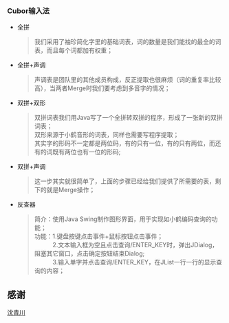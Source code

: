 ### Cubor输入法
* 全拼
  > 我们采用了袖珍简化字里的基础词表，词的数量是我们能找的最全的词表，而且每个词都加有权重；
* 全拼+声调
  > 声调表是团队里的其他成员构成，反正提取也很麻烦（词的重复率比较高），当两者Merge时我们要考虑到多音字的情况；
* 双拼+双形
  > 双拼词表我们用Java写了一个全拼转双拼的程序，形成了一张新的双拼词表；  
  > 双形来源于小鹤音形的词表，同样也需要写程序提取；  
  > 其实字的形码不一定都是两位码，有的只有一位，有的只有两位，而还有的词既有两位也有一位的形码;
* 双拼+声调
  > 这一步其实就很简单了，上面的步骤已经给我们提供了所需要的表，剩下的就是Merge操作；
* 反查器
  > 简介：使用Java Swing制作图形界面，用于实现如小鹤编码查询的功能；    
  > 功能：1.键盘按键点击事件+鼠标按钮点击事件；  
  &ensp;&ensp;&ensp;&ensp;&ensp;&ensp;2.文本输入框为空且点击查询/ENTER_KEY时，弹出JDialog，阻塞其它窗口，点击确定按钮结束Dialog;  
  &ensp;&ensp;&ensp;&ensp;&ensp;&ensp;3.输入单字并点击查询/ENTER_KEY，在JList一行一行的显示查询的内容；  
## 感谢
   [沈青川](https://github.com/ShenQingchuan)
   
         
